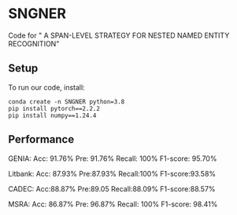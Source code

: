 # SNGNER

Code for " A SPAN-LEVEL STRATEGY FOR NESTED NAMED ENTITY RECOGNITION"
 
## Setup

To run our code, install:
```
conda create -n SNGNER python=3.8
pip install pytorch==2.2.2
pip install numpy==1.24.4
```


## Performance
GENIA: 
Acc: 91.76% 
Pre: 91.76% 
Recall: 100%
F1-score: 95.70%

Litbank: 
Acc: 87.93% 
Pre:87.93%
Recall:100%
F1-score:93.58%

CADEC: 
Acc:88.87% 
Pre:89.05
Recall:88.09% 
F1-score:88.57%

MSRA: 
Acc: 86.87%
Pre: 96.87%
Recall: 100%
F1-score: 98.41%